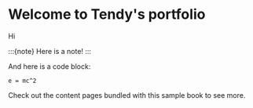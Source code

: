 # Welcome to Tendy's portfolio

Hi

:::{note}
Here is a note!
:::

And here is a code block:

```
e = mc^2
```

Check out the content pages bundled with this sample book to see more.

